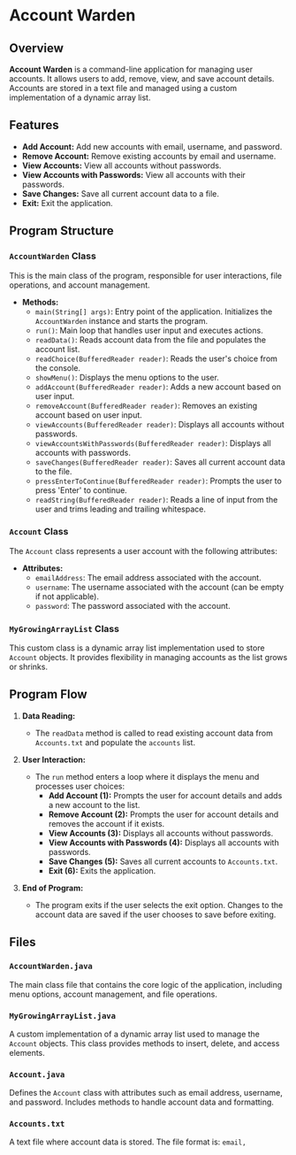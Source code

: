 # Account Warden

## Overview

**Account Warden** is a command-line application for managing user accounts. It allows users to add, remove, view, and save account details. Accounts are stored in a text file and managed using a custom implementation of a dynamic array list.

## Features

- **Add Account:** Add new accounts with email, username, and password.
- **Remove Account:** Remove existing accounts by email and username.
- **View Accounts:** View all accounts without passwords.
- **View Accounts with Passwords:** View all accounts with their passwords.
- **Save Changes:** Save all current account data to a file.
- **Exit:** Exit the application.

## Program Structure

### `AccountWarden` Class

This is the main class of the program, responsible for user interactions, file operations, and account management.

- **Methods:**
    - `main(String[] args)`: Entry point of the application. Initializes the `AccountWarden` instance and starts the program.
    - `run()`: Main loop that handles user input and executes actions.
    - `readData()`: Reads account data from the file and populates the account list.
    - `readChoice(BufferedReader reader)`: Reads the user's choice from the console.
    - `showMenu()`: Displays the menu options to the user.
    - `addAccount(BufferedReader reader)`: Adds a new account based on user input.
    - `removeAccount(BufferedReader reader)`: Removes an existing account based on user input.
    - `viewAccounts(BufferedReader reader)`: Displays all accounts without passwords.
    - `viewAccountsWithPasswords(BufferedReader reader)`: Displays all accounts with passwords.
    - `saveChanges(BufferedReader reader)`: Saves all current account data to the file.
    - `pressEnterToContinue(BufferedReader reader)`: Prompts the user to press 'Enter' to continue.
    - `readString(BufferedReader reader)`: Reads a line of input from the user and trims leading and trailing whitespace.

### `Account` Class

The `Account` class represents a user account with the following attributes:

- **Attributes:**
    - `emailAddress`: The email address associated with the account.
    - `username`: The username associated with the account (can be empty if not applicable).
    - `password`: The password associated with the account.

### `MyGrowingArrayList` Class

This custom class is a dynamic array list implementation used to store `Account` objects. It provides flexibility in managing accounts as the list grows or shrinks.

## Program Flow

1. **Data Reading:**
    - The `readData` method is called to read existing account data from `Accounts.txt` and populate the `accounts` list.

2. **User Interaction:**
    - The `run` method enters a loop where it displays the menu and processes user choices:
        - **Add Account (1):** Prompts the user for account details and adds a new account to the list.
        - **Remove Account (2):** Prompts the user for account details and removes the account if it exists.
        - **View Accounts (3):** Displays all accounts without passwords.
        - **View Accounts with Passwords (4):** Displays all accounts with passwords.
        - **Save Changes (5):** Saves all current accounts to `Accounts.txt`.
        - **Exit (6):** Exits the application.

3. **End of Program:**
    - The program exits if the user selects the exit option. Changes to the account data are saved if the user chooses to save before exiting.

## Files

### `AccountWarden.java`

The main class file that contains the core logic of the application, including menu options, account management, and file operations.

### `MyGrowingArrayList.java`

A custom implementation of a dynamic array list used to manage the `Account` objects. This class provides methods to insert, delete, and access elements.

### `Account.java`

Defines the `Account` class with attributes such as email address, username, and password. Includes methods to handle account data and formatting.

### `Accounts.txt`

A text file where account data is stored. The file format is:
`email,`